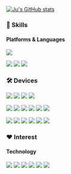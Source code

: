 [![Ju's GitHub stats](https://github-readme-stats-sigma-five.vercel.app/api?username=Pensive-dev&show_icons=true&count_private=true)](https://github.com/Pensive-dev/github-readme-stats)

### 💪 Skills
#### Platforms & Languages
<p>
    <img src="https://img.shields.io/badge/c%23-blueviolet?style=flat-square&logo=csharp&logoColor=white"/>
</p>
<p>
    <img src="https://img.shields.io/badge/-Unity-lightgrey?style=flat-square&logo=unity&logoColor=black"/>
    <img src="https://img.shields.io/badge/-Unreal-lightgrey?style=flat-square&logo=unrealengine&logoColor=black"/>
    <img src="https://img.shields.io/badge/Third party-orange?style=flat-square"/>
</p>

### 🛠️ Devices
<p>
    <img src="https://img.shields.io/badge/-Windows-blue?style=flat-square&logo=windows&logoColor=white"/>
    <img src="https://img.shields.io/badge/Hololens-blue?style=flat-square"/>
    <img src="https://img.shields.io/badge/-Andorid-brightgreen?style=flat-square&logo=android&logoColor=white"/>
    <img src="https://img.shields.io/badge/iOS-lightgrey??style=flat-square"/>
</p>
<p>
    <img src="https://img.shields.io/badge/PicoVR-%23000000?style=flat-square"/>
    <img src="https://img.shields.io/badge/GearVR-%23091b3b?style=flat-square"/>
    <img src="https://img.shields.io/badge/CardboardVR-%23f7991e?style=flat-square&logo=googlecardboard&logoColor=white"/>
    <img src="https://img.shields.io/badge/Odyssey%20VR-%23050147?style=flat-square"/>
    <img src="https://img.shields.io/badge/ARCORE-blueviolet?style=flat-square"/>
    <img src="https://img.shields.io/badge/ARKit-0080FF?style=flat-square"/>
</p>
<p>
    <img src="https://img.shields.io/badge/-VisualStudio-%235C2D91?style=flat-square&logo=visualstudio&logoColor=white"/>
    <img src="https://img.shields.io/badge/-Github-black?style=flat-square&logo=github&logoColor=white"/>
    <img src="https://img.shields.io/badge/-TortoiseSVN-%231287B1?style=flat-square"/>
    <img src="https://img.shields.io/badge/-Mantis Bug Tracker-%23088A08?style=flat-square&logoColor=white"/>
    <img src="https://img.shields.io/badge/Slack-4A154B?style=flat-square&logo=Slack&logoColor=white"/>
    <img src="https://img.shields.io/badge/Jira-0052CC?style=flat-square&logo=Jira&logoColor=white"/>
</p>

### ❤️ Interest
#### Technology
<p>
    <img src="https://img.shields.io/badge/-Test%20Automation-%23ff7e70"/>
    <img src="https://img.shields.io/badge/-TDD-%23f55f8a"/>
    <img src="https://img.shields.io/badge/-Editor-%239ccbdb"/>
    <img src="https://img.shields.io/badge/-Library-green"/>
    <img src="https://img.shields.io/badge/-SDK-DD0B78"/>
    <img src="https://img.shields.io/badge/-Metaverse-CC2EFA"/>
</p>
